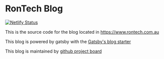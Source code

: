 # RonTech Blog
[![Netlify Status](https://api.netlify.com/api/v1/badges/35fa6cba-5587-44ec-91b7-bee1cdcdc5bf/deploy-status)](https://app.netlify.com/sites/gifted-wing-724975/deploys)

This is the source code for the blog located in <https://www.rontech.com.au>

This blog is powered by gatsby with the [Gatsby's blog starter](./gatsby-readme.md)

This blog is maintained by [github project board](https://github.com/users/ron-liu/projects/1)
